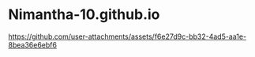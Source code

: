 # Nimantha-10.github.io



https://github.com/user-attachments/assets/f6e27d9c-bb32-4ad5-aa1e-8bea36e6ebf6

